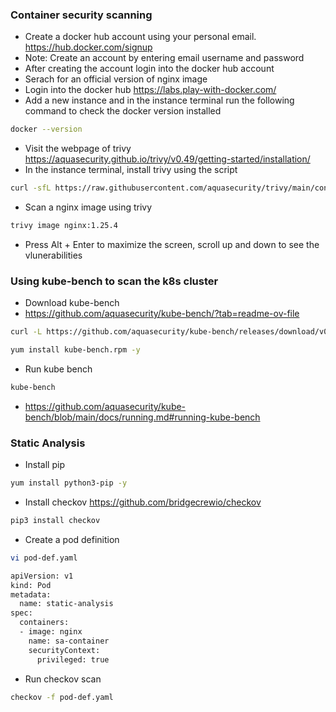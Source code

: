 ### Container security scanning
* Create a docker hub account using your personal email. https://hub.docker.com/signup
* Note: Create an account by entering email username and password
* After creating the account login into the docker hub account 
* Serach for an official version of nginx image
* Login into the docker hub https://labs.play-with-docker.com/
* Add a new instance and in the instance terminal run the following command to check the docker version installed
``` bash
docker --version
```
* Visit the webpage of trivy https://aquasecurity.github.io/trivy/v0.49/getting-started/installation/
* In the instance terminal, install trivy using the script 
``` bash
curl -sfL https://raw.githubusercontent.com/aquasecurity/trivy/main/contrib/install.sh | sh -s -- -b /usr/local/bin v0.49.1
```
* Scan a nginx image using trivy
``` bash
trivy image nginx:1.25.4
```
* Press Alt + Enter to maximize the screen, scroll up and down to see the vlunerabilities

### Using kube-bench to scan the k8s cluster
* Download kube-bench
* https://github.com/aquasecurity/kube-bench/?tab=readme-ov-file
``` bash
curl -L https://github.com/aquasecurity/kube-bench/releases/download/v0.7.2/kube-bench_0.7.2_linux_arm64.rpm -o kube-bench.rpm
```
``` bash
yum install kube-bench.rpm -y 
```
* Run kube bench
``` bash
kube-bench
```
* https://github.com/aquasecurity/kube-bench/blob/main/docs/running.md#running-kube-bench

### Static Analysis
* Install pip 
``` bash
yum install python3-pip -y
```
* Install checkov https://github.com/bridgecrewio/checkov
``` bash
pip3 install checkov
```
* Create a pod definition 
``` bash
vi pod-def.yaml
```
``` bash
apiVersion: v1
kind: Pod
metadata:
  name: static-analysis
spec:
  containers:
  - image: nginx
    name: sa-container
    securityContext:
      privileged: true
```
* Run checkov scan
``` bash
checkov -f pod-def.yaml 
```